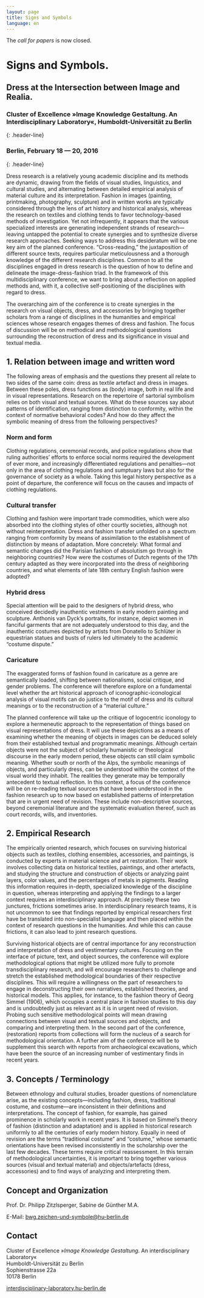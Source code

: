 ```yaml
---
layout: page
title: Signs and Symbols
language: en
---
```


The _call for papers_ is now closed.

# Signs and Symbols. 

## **Dress at the Intersection between Image and Realia.**

### Cluster of Excellence »Image Knowledge Gestaltung. An Interdisciplinary Laboratory«, Humboldt-Universität zu Berlin
{: .header-line}

### Berlin, February 18 — 20, 2016
{: .header-line}

Dress research is a relatively young academic discipline and its methods are dynamic, drawing from the fields of visual
studies, linguistics, and cultural studies, and alternating between detailed empirical analysis of material culture and
its interpretation. Fashion in images (painting, printmaking, photography, sculpture) and in written works are typically
considered through the lens of art history and historical analysis, whereas the research on textiles and clothing tends
to favor technology-based methods of investigation. Yet not infrequently, it appears that the various specialized
interests are generating independent strands of research—leaving untapped the potential to create synergies and to
synthesize diverse research approaches. Seeking ways to address this desideratum will be one key aim of the planned
conference. “Cross-reading,” the juxtaposition of different source texts, requires particular meticulousness and a
thorough knowledge of the different research disciplines. Common to all the disciplines engaged in dress research is the
question of how to define and delineate the image-dress-fashion triad. In the framework of this multidisciplinary
conference, we want to bring about a reflection on applied methods and, with it, a collective self-positioning of the
disciplines with regard to dress.

The overarching aim of the conference is to create synergies in the research on visual objects, dress, and accessories
by bringing together scholars from a range of disciplines in the humanities and empirical sciences whose research
engages themes of dress and fashion. The focus of discussion will be on methodical and methodological questions
surrounding the reconstruction of dress and its significance in visual and textual media.

## 1. Relation between image and written word

The following areas of emphasis and the questions they present all relate to two sides of the same coin: dress as
textile artefact and dress in images. Between these poles, dress functions as (body) image, both in real life and in
visual representations. Research on the repertoire of sartorial symbolism relies on both visual and textual sources.
What do these sources say about patterns of identification, ranging from distinction to conformity, within the context
of normative behavioral codes? And how do they affect the symbolic meaning of dress from the following perspectives?

### Norm and form 

Clothing regulations, ceremonial records, and police regulations show that ruling authorities’ efforts to enforce social norms required the development of ever more, and increasingly differentiated regulations and penalties—not only in the area of clothing regulations and sumptuary laws but also for the governance of society as a whole. Taking this legal history perspective as a point of departure, the conference will focus on the causes and impacts of clothing regulations.

### Cultural transfer

Clothing and fashion were important trade commodities, which were also absorbed into the clothing styles of other courtly societies, although not without reinterpretation. Dress and fashion transfer unfolded on a spectrum ranging from conformity by means of assimilation to the establishment of distinction by means of adaptation. More concretely: What formal and semantic changes did the Parisian fashion of absolutism go through in neighboring countries? How were the costumes of Dutch regents of the 17th century adapted as they were incorporated into the dress of neighboring countries, and what elements of late 18th century English fashion were adopted?

### Hybrid dress

Special attention will be paid to the designers of hybrid dress, who conceived decidedly inauthentic vestments in early modern painting and sculpture. Anthonis van Dyck’s portraits, for instance, depict women in fanciful garments that are not adequately understood to this day, and the inauthentic costumes depicted by artists from Donatello to Schlüter in equestrian statues and busts of rulers led ultimately to the academic “costume dispute.”

### Caricature

The exaggerated forms of fashion found in caricature as a genre are semantically loaded, shifting between nationalisms, social critique, and gender problems. The conference will therefore explore on a fundamental level whether the art historical approach of iconographic-iconological analysis of visual motifs can do justice to the motif of dress and its cultural meanings or to the reconstruction of a “material culture.”

The planned conference will take up the critique of logocentric iconology to explore a hermeneutic approach to the
representation of things based on visual representations of dress. It will use these depictions as a means of examining
whether the meaning of objects in images can be deduced solely from their established textual and programmatic meanings.
Although certain objects were not the subject of scholarly humanistic or theological discourse in the early modern
period, these objects can still claim symbolic meaning. Whether south or north of the Alps, the symbolic meanings of
objects, and particularly dress, can be understood within the context of the visual world they inhabit. The realities
they generate may be temporally antecedent to textual reflection. In this context, a focus of the conference will be on
re-reading textual sources that have been understood in the fashion research up to now based on established patterns of
interpretation that are in urgent need of revision. These include non-descriptive sources, beyond ceremonial literature
and the systematic evaluation thereof, such as court records, wills, and inventories.

## 2. Empirical Research

The empirically oriented research, which focuses on surviving historical objects such as textiles, clothing ensembles,
accessories, and paintings, is conducted by experts in material science and art restoration. Their work involves
collecting data on historical textiles, paintings, and other artefacts, and studying the structure and construction of
objects or analyzing paint layers, color values, and the percentages of metals in pigments. Reading this information
requires in-depth, specialized knowledge of the discipline in question, whereas interpreting and applying the findings
to a larger context requires an interdisciplinary approach. At precisely these two junctures, frictions sometimes arise.
In interdisciplinary research teams, it is not uncommon to see that findings reported by empirical researchers first
have be translated into non-specialist language and then placed within the context of research questions in the
humanities. And while this can cause frictions, it can also lead to joint research questions. 

Surviving historical objects are of central importance for any reconstruction and interpretation of dress and
vestimentary cultures. Focusing on the interface of picture, text, and object sources, the conference will explore
methodological options that might be utilized more fully to promote transdisciplinary research, and will encourage
researchers to challenge and stretch the established methodological boundaries of their respective disciplines. This
will require a willingness on the part of researchers to engage in deconstructing their own narratives, established
theories, and historical models. This applies, for instance, to the fashion theory of Georg Simmel (1906), which
occupies a central place in fashion studies to this day and is undoubtedly just as relevant as it is in urgent need of
revision. Probing such sensitive methodological points will mean drawing connections between visual and textual sources
and objects, and comparing and interpreting them. In the second part of the conference, (restoration) reports from
collections will form the nucleus of a search for methodological orientation. A further aim of the conference will be to
supplement this search with reports from archaeological excavations, which have been the source of an increasing number
of vestimentary finds in recent years.

## 3. Concepts / Terminology

Between ethnology and cultural studies, broader questions of nomenclature arise, as the existing concepts—including
fashion, dress, traditional costume, and costume—are inconsistent in their definitions and interpretations. The concept
of fashion, for example, has gained prominence in scholarly work in recent years. It is based on Simmel’s theory of
fashion (distinction and adaptation) and is applied in historical research uniformly to all the centuries of early
modern history. Equally in need of revision are the terms “traditional costume” and “costume,” whose semantic
orientations have been revised inconsistently in the scholarship over the last few decades. These terms require critical
reassessment. In this terrain of methodological uncertainties, it is important to bring together various sources (visual
and textual material) and objects/artefacts (dress, accessories) and to find ways of analyzing and interpreting them.

## Concept and Organization

Prof. Dr. Philipp Zitzlsperger, Sabine de Günther M.A.  

E-Mail: [bwg.zeichen-und-symbole@hu-berlin.de](mailto:bwg.zeichen-und-symbole@hu-berlin.de)

## Contact

Cluster of Excellence »_Image Knowledge Gestaltung_. An interdisciplinary Laboratory«  
Humboldt-Universität zu Berlin  
Sophienstrasse 22a  
10178 Berlin  

[interdisciplinary-laboratory.hu-berlin.de](http://www.interdisciplinary-laboratory.hu-berlin.de)
